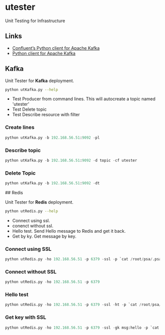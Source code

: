 # utester
Unit Testing for Infrastructure

## Links

 - [Confluent’s Python client for Apache Kafka](https://docs.confluent.io/current/clients/confluent-kafka-python/)
 - [Python client for Apache Kafka](https://kafka-python.readthedocs.io/en/master/apidoc/kafka.html)  


## Kafka

Unit Tester for __Kafka__ deployment.

```bash
python utKafka.py --help
```
 - Test Producer from command lines. This will autocreate a topic named 'utester'
 - Test Delete topic
 - Test Describe resource with filter

### Create lines

```python
python utKafka.py -b 192.168.56.51:9092 -pl
```

### Describe topic

```python
python utKafka.py -b 192.168.56.51:9092 -d topic -cf utester
```

### Delete Topic

```python
python utKafka.py -b 192.168.56.51:9092 -dt
```


## Redis

Unit Tester for __Redis__ deployment.

```bash
python utRedis.py --help
```

 - Connect using ssl.
 - conenct without ssl.
 - Hello test. Send Hello message to Redis and get it back.
 - Get by ky. Get message by key.

### Connect using SSL

```python
python utRedis.py -ho 192.168.56.51 -p 6379 -ssl -p `cat /root/psa/.psa.shadow`
```

### Connect without SSL

```python
python utRedis.py -ho 192.168.56.51 -p 6379
```

### Hello test

```python
python utRedis.py -ho 192.168.56.51 -p 6379 -ssl -ht -p `cat /root/psa/.psa.shadow`
```

### Get key with SSL

```python
python utRedis.py -ho 192.168.56.51 -p 6379 -ssl -gk msg:hello -p `cat /root/psa/.psa.shadow`
```
